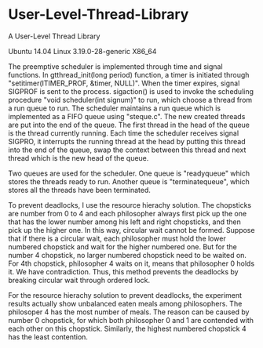 # User-Level-Thread-Library
A User-Level Thread Library

Ubuntu 14.04 Linux 3.19.0-28-generic  X86_64

The preemptive scheduler is implemented through time and signal functions. 
In gtthread_init(long period) function, a timer is initiated through "setitimer(ITIMER_PROF, &timer, NULL)".
When the timer expires, signal SIGPROF is sent to the process.
sigaction() is used to invoke the scheduling procedure "void scheduler(int signum)" to run, which choose a thread from a run queue to run.
The scheduler maintains a run queue which is implemented as a FIFO queue using "steque.c".
The new created threads are put into the end of the queue.
The first thread in the head of the queue is the thread currently running. 
Each time the scheduler receives signal SIGPRO, it interrupts the running thread at the head by putting this thread into the end of the queue, 
swap the context between this thread and next thread which is the new head of the queue.

Two queues are used for the scheduler. One queue is "readyqueue" which stores the threads ready to run.
Another queue is "terminatequeue", which stores all the threads have been terminated.


To prevent deadlocks, I use the resource hierachy solution. The chopsticks are number from 0 to 4 and each philosopher always first pick up the one that has the lower number among his left and right chopsticks, and then pick up the higher one. In this way, circular wait cannot be formed. Suppose that if there is a circular wait,
each philosopher must hold the lower numbered chopstick and wait for the higher numbered one. But for the number 4 chopstick, no larger numbered chopstick need to be waited on. For 4th chopstick, philosopher 4 waits on it, means that philosopher 0 holds it. We have contradiction. Thus, this method prevents the deadlocks by breaking circular wait through ordered lock.
 

For the resource hierachy solution to prevent deadlocks, the experiment results actually show unbalanced eaten meals among philosophers. The philosoper 4 has the most number of meals. The reason can be caused by number 0 chopstick, for which both philosopher 0 and 1 are contended with each other on this chopstick. Similarly, the highest numbered chopstick 4 has the least contention.
